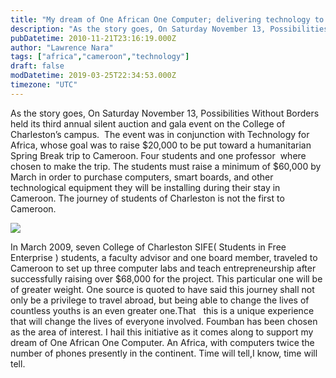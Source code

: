 ```yaml
---
title: "My dream of One African One Computer; delivering technology to Cameroon."
description: "As the story goes, On Saturday November 13, Possibilities Without Borders held its third annual silent auction and gala event on the College of Charleston’s cam..."
pubDatetime: 2010-11-21T23:16:19.000Z
author: "Lawrence Nara"
tags: ["africa","cameroon","technology"]
draft: false
modDatetime: 2019-03-25T22:34:53.000Z
timezone: "UTC"
---
```


As the story goes, On Saturday November 13, Possibilities Without Borders held its third annual silent auction and gala event on the College of Charleston’s campus.  The event was in conjunction with Technology for Africa, whose goal was to raise $20,000 to be put toward a humanitarian Spring Break trip to Cameroon. Four students and one professor  where chosen to make the trip. The students must raise a minimum of $60,000 by March in order to purchase computers, smart boards, and other technological equipment they will be installing during their stay in Cameroon. The journey of students of Charleston is not the first to Cameroon.

[![](http://1.bp.blogspot.com/_pYxtBGpfzCk/TOlpxpvPzZI/AAAAAAAAAGg/a0U2e4-NV2A/s320/man+and+computer.JPG)](http://1.bp.blogspot.com/_pYxtBGpfzCk/TOlpxpvPzZI/AAAAAAAAAGg/a0U2e4-NV2A/s1600/man+and+computer.JPG)

In March 2009, seven College of Charleston SIFE( Students in Free Enterprise ) students, a faculty advisor and one board member, traveled to Cameroon to set up three computer labs and teach entrepreneurship after successfully raising over $68,000 for the project. This particular one will be of greater weight. One source is quoted to have said this journey shall not only be a privilege to travel abroad, but being able to change the lives of countless youths is an even greater one.That   this is a unique experience that will change the lives of everyone involved. Foumban has been chosen as the area of interest. I hail this initiative as it comes along to support my dream of One African One Computer. An Africa, with computers twice the number of phones presently in the continent. Time will tell,I know, time will tell.